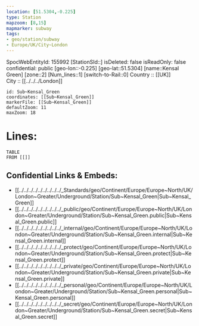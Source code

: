 ```yaml
---
location: [51.5304,-0.225] 
type: Station 
mapzoom: [8,15] 
mapmarker: subway 
tags:
- geo/station/subway
- Europe/UK/City~London
---
```

SpocWebEntityId: 155992
[StationSId::] 
isDeleted: false
isReadOnly: false
confidential: public
[geo-lon::-0.225] 
[geo-lat::51.5304] 
[name::Kensal Green] 
[zone::2] 
[Num_lines::1] 
[switch-to-Rail::0] 
Country :: [[UK]]  
City :: [[../../../London]]  


```leaflet
id: Sub~Kensal_Green
coordinates: [[Sub~Kensal_Green]] 
markerFile: [[Sub~Kensal_Green]] 
defaultZoom: 11 
maxZoom: 18
```


# Lines: 
```dataview
TABLE 
FROM [[]] 
```

## Confidential Links & Embeds: 
- [[../../../../../../../../../_Standards/geo/Continent/Europe/Europe~North/UK/London~Greater/Underground/Station/Sub~Kensal_Green|Sub~Kensal_Green]] 
- [[../../../../../../../../../_public/geo/Continent/Europe/Europe~North/UK/London~Greater/Underground/Station/Sub~Kensal_Green.public|Sub~Kensal_Green.public]] 
- [[../../../../../../../../../_internal/geo/Continent/Europe/Europe~North/UK/London~Greater/Underground/Station/Sub~Kensal_Green.internal|Sub~Kensal_Green.internal]] 
- [[../../../../../../../../../_protect/geo/Continent/Europe/Europe~North/UK/London~Greater/Underground/Station/Sub~Kensal_Green.protect|Sub~Kensal_Green.protect]] 
- [[../../../../../../../../../_private/geo/Continent/Europe/Europe~North/UK/London~Greater/Underground/Station/Sub~Kensal_Green.private|Sub~Kensal_Green.private]] 
- [[../../../../../../../../../_personal/geo/Continent/Europe/Europe~North/UK/London~Greater/Underground/Station/Sub~Kensal_Green.personal|Sub~Kensal_Green.personal]] 
- [[../../../../../../../../../_secret/geo/Continent/Europe/Europe~North/UK/London~Greater/Underground/Station/Sub~Kensal_Green.secret|Sub~Kensal_Green.secret]] 
